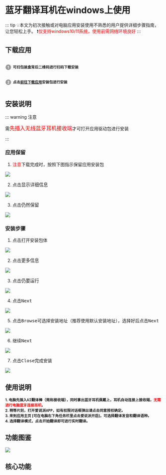 # 蓝牙翻译耳机在windows上使用

::: tip 💡本文为初次接触或对电脑应用安装使用不熟悉的用户提供详细步骤指南，让您轻松上手。
❗️<font style="color: red">仅支持windows10/11系统，使用前需网络环境良好</font>
:::

## 下载应用

<p style="display: inline-block; vertical-align: middle; margin-right: 5px;">
  <svg t="1731483445691" class="icon" viewBox="0 0 1024 1024" version="1.1" xmlns="http://www.w3.org/2000/svg" p-id="22931" width="20" height="20">
    <path d="M512.045025 962.874851c-248.349251 0-449.65507-201.846124-449.65507-450.919876 0-248.984724 201.305819-450.830849 449.65507-450.830849 248.261247 0 449.565019 201.846124 449.565019 450.830849C961.610044 761.028727 760.306272 962.874851 512.045025 962.874851L512.045025 962.874851zM572.751642 289.933345l-69.211315 0c-9.766434 27.322275-27.685549 51.116191-53.835116 71.65497-26.054399 20.446681-50.302663 34.288944-72.557526 41.61684l0 77.535911c42.346457-14.023388 79.07701-35.555797 110.197798-64.778352l0 322.720076 85.406159 0L572.751642 289.933345 572.751642 289.933345z" fill="#999999" p-id="22932"></path>
  </svg>
</p><strong><small>可扫包装盒背后<big><code>二维码</code></big>进行扫码下载安装</small></strong><br>
<p style="display: inline-block; vertical-align: middle; margin-right: 5px;">
  <svg t="1731484117001" class="icon" viewBox="0 0 1024 1024" version="1.1" xmlns="http://www.w3.org/2000/svg" p-id="24111" width="20" height="20">
    <path d="M511.950881 962.833919c-248.254084 0-449.561949-201.849194-449.561949-450.833919S263.696798 61.166081 511.950881 61.166081c248.353344 0 449.659163 201.848171 449.659163 450.832895S760.305249 962.833919 511.950881 962.833919L511.950881 962.833919zM662.141532 665.532769 492.320798 665.532769c4.433986-7.780197 10.224876-15.652492 17.46579-23.793916 7.143701-8.142447 24.246217-24.608467 51.2922-49.399083 27.053146-24.789593 45.695738-43.788296 56.095599-56.997132 15.566534-19.905352 26.962072-38.904055 34.202986-57.08923 7.147794-18.186198 10.765181-37.366026 10.765181-57.45148 0-35.374672-12.573363-64.87045-37.636179-88.665389-25.15389-23.793916-59.715033-35.646871-103.595426-35.646871-40.077787 0-73.464175 10.222829-100.246145 30.761608-26.689872 20.537755-42.61047 54.374398-47.676859 101.602026l85.408205 8.504698c1.629103-25.060769 7.688099-42.974767 18.0941-53.740972 10.492982-10.766205 24.608467-16.194844 42.340317-16.194844 17.915022 0 31.940456 5.15644 42.070164 15.380292 10.226922 10.313903 15.293311 24.970718 15.293311 44.061518 0 17.281595-5.884011 34.742269-17.640776 52.475142-8.69094 12.846586-32.212656 37.184901-70.665433 73.194022-47.772027 44.512796-79.794347 80.250742-95.994308 107.120716-16.192797 26.962072-25.877367 55.461149-29.127388 85.498256l299.375391 0L662.141532 665.532769 662.141532 665.532769z" fill="#999999" p-id="24112"></path>
  </svg>
</p><strong><small>点击<a href="https://kikago.tech/bridge/download">前往下载应用</a>安装包进行安装</small></strong>

## 安装说明

::: warning 注意

需<big><font style="color: red">先插入无线蓝牙耳机接收端</font></big>才可打开应用驱动包进行安装

:::

### 应用保留

1. <font style="color: red">注意</font>下载完成时，按照下图指示保留应用安装包

![](https://bu.dusays.com/2024/11/15/6736fab95af2c.webp)

2. 点击<big><code>显示详细信息</code></big>

![](https://bu.dusays.com/2024/11/15/6736fab95f949.webp)

3. 点击<big><code>仍然保留</code></big>

![](https://bu.dusays.com/2024/11/15/6736fab963dbd.webp)

### 安装步骤

1. 点击打开安装包体

![](https://bu.dusays.com/2024/11/15/6736fcb18082a.webp)

2. 点击<big><code>更多信息</code></big>

![](https://bu.dusays.com/2024/11/15/6736fe4bec81f.png)

3. 点击<big><code>仍要运行</code></big>

![](https://bu.dusays.com/2024/11/15/6736fcb18640b.webp)

4. 点击<big><code>Next</code></big>

![](https://bu.dusays.com/2024/11/15/6736fcb20c256.webp)

5. 点击<big><code>Browse</code></big>可选择安装地址（推荐使用默认安装地址），选择好后点击<big><code>Next</code></big>

![](https://bu.dusays.com/2024/11/15/6736fcb18b754.webp)

6. 继续<big><code>Next</code></big>

![](https://bu.dusays.com/2024/11/15/6736fcb189469.webp)

7. 点击<big><code>Close</code></big>完成安装

![](https://bu.dusays.com/2024/11/15/6736fcb27a4c8.webp)

## 使用说明

<strong>
<small>1. 电脑先插入<big><code>AI翻译棒（简称接收端）</code></big>，同时拿出蓝牙耳机佩戴上，耳机自动连接上<big><code>接收端</code></big>，<font style="color: red">无需进行电脑蓝牙连接耳机</font>，<br></small>
<small>2. 稍等片刻，打开<big><code>爱说派APP</code></big>，如有权限对话框弹出请点击同意授权确定。<br></small>
<small>3. 来到应用主页 [可在电脑右下角任务栏里点击爱说派开启]，可选择<big><code>翻译发音和翻译语种</code></big>。<br></small>
<small>4. 选择<big><code>翻译模式</code></big>，点击<big><code>开始翻译</code></big>即可进行实时翻译。</small>
</strong>

## 功能图鉴

![](https://bu.dusays.com/2024/11/15/67371c73016d0.png)

## 核心功能

<DocCard :cards="[
  {
    title: '翻译模式',
    description: '',
    avatar: '/img/情景模式.png',
    path: '/guide/modes'
  },
  {
    title: '播报设置',
    description: '',
    avatar: '/img/设置.png',
    path: '/guide/settings'
  },
  {
    title: '语种/音色选择',
    description: '',
    avatar: '/img/语种切换.png',
    path: '/guide/language'
  },
    {
    title: '其它功能',
    description: '',
    avatar: '/img/其它.png',
    path: '/guide/other'
  }
]" />
